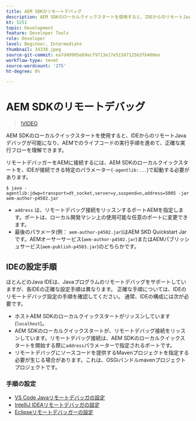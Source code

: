 ```yaml
---
title: AEM SDKのリモートデバッグ
description: AEM SDKのローカルクイックスタートを使用すると、IDEからのリモートJavaデバッグが可能になり、AEMでのライブコードの実行手順を進めて、正確な実行フローを理解できます。
kt: 5251
topic: Development
feature: Developer Tools
role: Developer
level: Beginner, Intermediate
thumbnail: 34338.jpeg
source-git-commit: ea7d49985e69ecf9713e17e51587125b3fb400ee
workflow-type: tm+mt
source-wordcount: '275'
ht-degree: 0%

---
```



# AEM SDKのリモートデバッグ

>[!VIDEO](https://video.tv.adobe.com/v/34338/?quality=12&learn=on)

AEM SDKのローカルクイックスタートを使用すると、IDEからのリモートJavaデバッグが可能になり、AEMでのライブコードの実行手順を進めて、正確な実行フローを理解できます。

リモートデバッガーをAEMに接続するには、AEM SDKのローカルクイックスタートを、IDEが接続できる特定のパラメーター(`-agentlib:...`)で起動する必要があります。

```
$ java -agentlib:jdwp=transport=dt_socket,server=y,suspend=n,address=5005 -jar aem-author-p4502.jar   
```

+ `address` は、リモートデバッグ接続をリッスンするポートAEMを指定します。ポートは、ローカル開発マシン上の使用可能な任意のポートに変更できます。
+ 最後のパラメータ(例： `aem-author-p4502.jar`)はAEM SKD Quickstart Jarです。AEMオーサーサービス(`aem-author-p4502.jar`)またはAEMパブリッシュサービス(`aem-publish-p4503.jar`)のどちらかです。

## IDEの設定手順

ほとんどのJava IDEは、Javaプログラムのリモートデバッグをサポートしていますが、各IDEの正確な設定手順は異なります。 正確な手順については、IDEのリモートデバッグ設定の手順を確認してください。 通常、IDEの構成には次が必要です。

+ ホストAEM SDKのローカルクイックスタートがリッスンしています(`localhost`)。
+ AEM SDKのローカルクイックスタートが、リモートデバッグ接続をリッスンしています。リモートデバッグ接続は、AEM SDKのローカルクイックスタートを開始する際に`address`パラメーターで指定されるポートです。
+ リモートデバッグにソースコードを提供するMavenプロジェクトを指定する必要が生じる場合があります。これは、OSGiバンドルmavenプロジェクトプロジェクトです。

### 手順の設定

+ [VS Code Javaリモートデバッガの設定](https://code.visualstudio.com/docs/java/java-debugging)
+ [IntelliJ IDEAリモートデバッガの設定](https://www.jetbrains.com/help/idea/tutorial-remote-debug.html)
+ [Eclipseリモートデバッガーの設定](https://javapapers.com/core-java/java-remote-debug-with-eclipse/)
